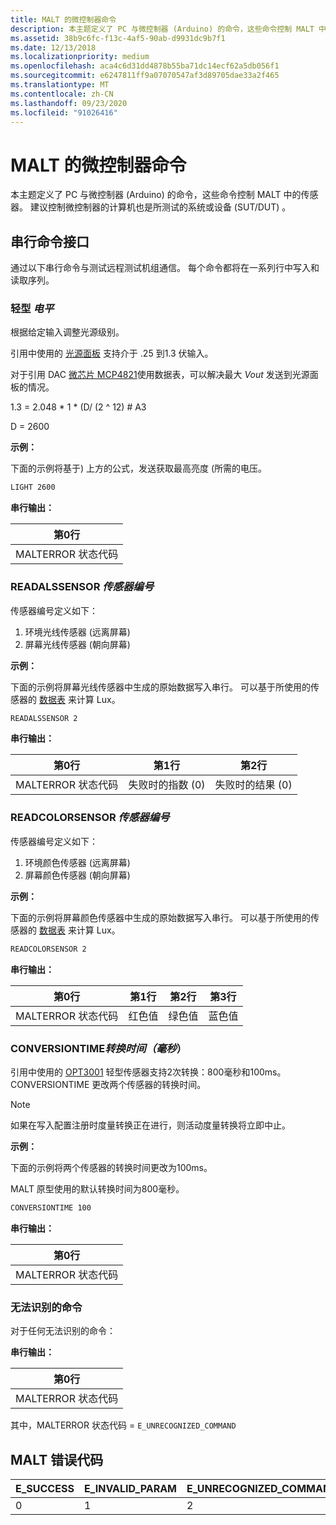 ```yaml
---
title: MALT 的微控制器命令
description: 本主题定义了 PC 与微控制器 (Arduino) 的命令，这些命令控制 MALT 中的传感器。
ms.assetid: 38b9c6fc-f13c-4af5-90ab-d9931dc9b7f1
ms.date: 12/13/2018
ms.localizationpriority: medium
ms.openlocfilehash: aca4c6d31dd4878b55ba71dc14ecf62a5db056f1
ms.sourcegitcommit: e6247811ff9a07070547af3d89705dae33a2f465
ms.translationtype: MT
ms.contentlocale: zh-CN
ms.lasthandoff: 09/23/2020
ms.locfileid: "91026416"
---
```

# <a name="microcontroller-commands-for-malt"></a>MALT 的微控制器命令

本主题定义了 PC 与微控制器 (Arduino) 的命令，这些命令控制 MALT 中的传感器。 建议控制微控制器的计算机也是所测试的系统或设备 (SUT/DUT) 。  

## <a name="serial-command-interface"></a>串行命令接口

通过以下串行命令与测试远程测试机组通信。 每个命令都将在一系列行中写入和读取序列。


### <a name="light-light-level"></a>轻型 *电平*

根据给定输入调整光源级别。

引用中使用的 [光源面板](https://www.superbrightleds.com/moreinfo/led-panel-light/square-12v-led-panel-light-fixture-1ft-x-1ft-35w/2184/) 支持介于 .25 到1.3 伏输入。

对于引用 DAC [微芯片 MCP4821](https://www.microchip.com/wwwproducts/en/MCP4821)使用数据表，可以解决最大 *Vout* 发送到光源面板的情况。

1.3 = 2.048 * 1 * (D/ (2 ^ 12) # A3

D = 2600

**示例：** 

下面的示例将基于) 上方的公式，发送获取最高亮度 (所需的电压。

```cmd
LIGHT 2600
```



**串行输出：**

| 第0行                |
|-----------------------|
| MALTERROR 状态代码 |

### <a name="readalssensor-sensor-number"></a>READALSSENSOR *传感器编号*

传感器编号定义如下：

1. 环境光线传感器 (远离屏幕) 
2. 屏幕光线传感器 (朝向屏幕) 

**示例：**

下面的示例将屏幕光线传感器中生成的原始数据写入串行。 可以基于所使用的传感器的 [数据表](https://www.ti.com/product/OPT3001) 来计算 Lux。

```cmd
READALSSENSOR 2
```

**串行输出：**

| 第0行                | 第1行                  | 第2行                |
|-----------------------|-------------------------|-----------------------|
| MALTERROR 状态代码 | 失败时的指数 (0)  | 失败时的结果 (0)  |

### <a name="readcolorsensor-sensor-number"></a>READCOLORSENSOR *传感器编号*

传感器编号定义如下：

1. 环境颜色传感器 (远离屏幕) 
2. 屏幕颜色传感器 (朝向屏幕) 

**示例：**

下面的示例将屏幕颜色传感器中生成的原始数据写入串行。 可以基于所使用的传感器的 [数据表](https://www.ti.com/product/OPT3001) 来计算 Lux。

```cmd
READCOLORSENSOR 2
```

**串行输出：**

| 第0行                | 第1行    | 第2行      | 第3行     |
|-----------------------|-----------|-------------|------------|
| MALTERROR 状态代码 | 红色值 | 绿色值 | 蓝色值 |

### <a name="conversiontime-conversion-time-in-ms"></a>CONVERSIONTIME*转换时间（毫秒*）

引用中使用的 [OPT3001](https://www.ti.com/product/OPT3001) 轻型传感器支持2次转换：800毫秒和100ms。
CONVERSIONTIME 更改两个传感器的转换时间。

> [!NOTE] 
> 如果在写入配置注册时度量转换正在进行，则活动度量转换将立即中止。

**示例：** 

下面的示例将两个传感器的转换时间更改为100ms。

MALT 原型使用的默认转换时间为800毫秒。

```cmd
CONVERSIONTIME 100
```

**串行输出：**

| 第0行                |
|-----------------------|
| MALTERROR 状态代码 |

### <a name="unrecognized-commands"></a>无法识别的命令

对于任何无法识别的命令： 

**串行输出：**

| 第0行                |
|-----------------------|
| MALTERROR 状态代码 |

其中，MALTERROR 状态代码 = `E_UNRECOGNIZED_COMMAND`

## <a name="malt-error-code"></a>MALT 错误代码

| E_SUCCESS | E_INVALID_PARAM | E_UNRECOGNIZED_COMMAND |
|-----------| --------------- | ---------------------- |
| 0         | 1               | 2                      |